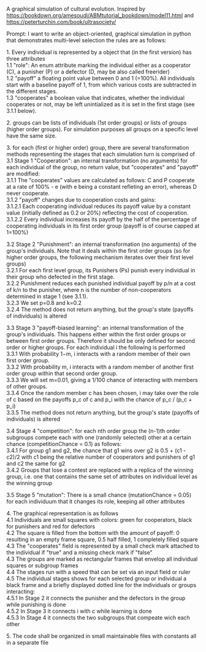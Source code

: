 A graphical simulation of cultural evolution. Inspired by https://bookdown.org/amesoudi/ABMtutorial_bookdown/model11.html and https://peterturchin.com/book/ultrasociety/

Prompt:
I want to write an object-oriented, graphical simulation in python that demonstrates multi-level selection the rules are as follows:

1\. Every individual is represented by a object that (in the first version) has three attributes  
  1.1 "role": An enum attribute marking the individual either as a cooperator (C), a punisher (P)  or a defector (D, may be also called freerider)    
  1.2 "payoff" a floating point value between 0 and 1 (=100%). All individuals start with a baseline payoff of 1, from which various costs are subtracted in the different stages.    
  1.3 "cooperates" a boolean value that indicates, whether the individual cooperates or not, may be left unintialized as it is set in the first stage (see 3.1.1 below).  


2\. groups can be lists of individuals (1st order groups) or lists of groups (higher order groups). For simulation purposes all groups on a specific level have the same size.

3\. for each (first or higher order) group, there are several transformation methods representing the stages that each simulation turn is comprised of  
  3.1 Stage 1 "Cooperation": an internal transformation (no arguments) for each individual of the group, no return value, but "cooperates" and "payoff" are modified:  
    3.1.1 The "cooperates" values are calculated as follows: C and P cooperate at a rate of 100% - e (with e being a constant refleting an error), whereas D never cooperate.     
    3.1.2 "payoff" changes due to cooperation costs and gains:  
      3.1.2.1 Each cooperating individual reduces its payoff value by a constant value (initially defined as 0.2 or 20%) reflecting the cost of cooperation.    
      3.1.2.2 Every individual increases its payoff by the half of the percentage of cooperating individuals in its first order group (payoff is of course capped at 1=100%)  

  3.2 Stage 2 "Punishment": an internal transformation (no arguments) of the group's individuals. Note that it deals within the first order groups (so for higher order groups, the following mechanism iterates over their first level groups)  
    3.2.1 For each first level group, its Punishers (Ps) punish every individual in their group who defected in the first stage.  
    3.2.2 Punishment reduces each punished individual payoff by p/n at a cost of k/n to the punisher, where n is the number of non-cooperators determined in stage 1 (see 3.1.1).  
    3.2.3 We set p=0.8 and k=0.2  
    3.2.4 The method does not return anything, but the group's state (payoffs of individuals) is altered

  3.3 Stage 3 "payoff-biased learning": an internal transformation of the group's individuals. This happens either within the first order groups or between first order groups. Therefore it should be only defined for second order or higher groups. For each individual i the following is performed  
    3.3.1 With probability 1−m, i interacts with a random member of their own first order group.  
    3.3.2 With probability m, i interacts with a random member of another first order group within that second order group.  
    3.3.3 We will set m=0.01, giving a 1/100 chance of interacting with members of other groups.  
    3.3.4 Once the random member c has been chosen, i may take over the role of c based on the payoffs p_c of c and p_i with the chance of p_c / (p_c  +  p_i)  
    3.3.5 The method does not return anything, but the group's state (payoffs of individuals) is altered

  3.4 Stage 4 "competition": for each nth order group the (n-1)th order subgroups compete each with one (randomly selected) other at a certain chance (competitionChance = 0.1) as follows:  
    3.4.1 For group g1 and g2, the chance that g1 wins over g2 is 0.5 + (c1 - c2)/2 with c1 being the relative number of cooperators and punishers of g1 and c2 the same for g2  
    3.4.2 Groups that lose a contest are replaced with a replica of the winning group, i.e. one that contains the same set of attributes on individual level as the winning group  

  3.5 Stage 5 "mutation": There is a small chance (mutationChance = 0.05) for each individuum that it changes its role, keeping all other attributes

4\. The graphical representation is as follows  
  4.1 Individuals are small squares with colors: green for cooperators, black for punishers and red for defectors  
  4.2 The square is filled from the bottom with the amount of payoff: 0 resulting in an empty frame square, 0.5 half filled, 1 completely filled square  
  4.3 The "cooperates" field is represented by a small check mark attached to the individual if "true" and a missing check mark if "false"  
  4.3 The groups are marked as rectangular frames that envelop all individual squares or subgroup frames  
  4.4 The stages run with a speed that can be set via an input field or ruler  
  4.5 The individual stages shows for each selected group or individual a black frame and a briefly displayed dotted line for the individuals or groups interacting:  
    4.5.1 In Stage 2 it connects the punisher and the defectors in the group while punishing is done  
    4.5.2 In Stage 3 it connects i with c while learning is done  
    4.5.3 In Stage 4 it connects the two subgroups that compeate wich each other

5\. The code shall be organized in small maintainable files with constants all in a separate file